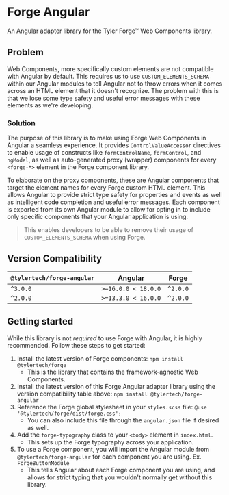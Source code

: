 # Forge Angular

An Angular adapter library for the Tyler Forge™ Web Components library.

## Problem

Web Components, more specifically custom elements are not compatible with Angular by default. This requires us to use `CUSTOM_ELEMENTS_SCHEMA` within
our Angular modules to tell Angular not to throw errors when it comes across an HTML element that it doesn't recognize. The problem with this is that
we lose some type safety and useful error messages with these elements as we're developing.

### Solution

The purpose of this library is to make using Forge Web Components in Angular a seamless experience. It provides `ControlValueAccessor` directives
to enable usage of constructs like `formControlName`, `formControl`, and `ngModel`, as well as auto-generated proxy (wrapper) components for
every `<forge-*>` element in the Forge component library.

To elaborate on the proxy components, these are Angular components that target the element names for every Forge custom HTML element. This allows Angular
to provide strict type safety for properties and events as well as intelligent code completion and useful error messages. Each component is exported
from its own Angular module to allow for opting in to include only specific components that your Angular application is using.

> This enables developers to be able to remove their usage of `CUSTOM_ELEMENTS_SCHEMA` when using Forge.

## Version Compatibility

| `@tylertech/forge-angular`  | Angular              | Forge
| ----------------------------| ---------------------| --------
| `^3.0.0`                    | `>=16.0.0 < 18.0.0`  | `^2.0.0`
| `^2.0.0`                    | `>=13.3.0 < 16.0.0`  | `^2.0.0`

## Getting started

While this library is not _required_ to use Forge with Angular, it is highly recommended. Follow these steps to get started:

1. Install the latest version of Forge components: `npm install @tylertech/forge`
    - This is the library that contains the framework-agnostic Web Components.
2. Install the latest version of this Forge Angular adapter library using the version compatibility table above: `npm install @tylertech/forge-angular`
3. Reference the Forge global stylesheet in your `styles.scss` file: `@use '@tylertech/forge/dist/forge.css';`
    - You can also include this file through the `angular.json` file if desired as well.
4. Add the `forge-typography` class to your `<body>` element in `index.html`.
    - This sets up the Forge typography across your application.
5. To use a Forge component, you will import the Angular module from `@tylertech/forge-angular` for each component you are using. Ex. `ForgeButtonModule`
    - This tells Angular about each Forge component you are using, and allows for strict typing that you wouldn't normally get without this library.
